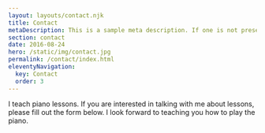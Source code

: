 ```yaml
---
layout: layouts/contact.njk
title: Contact
metaDescription: This is a sample meta description. If one is not present in your page/post's front matter, the default metadata.description will be used instead.
section: contact
date: 2016-08-24
hero: /static/img/contact.jpg
permalink: /contact/index.html
eleventyNavigation:
  key: Contact
  order: 3
---
```

I teach piano lessons. If you are interested in talking with me about lessons, please fill out the form below. I look forward to teaching you how to play the piano.
